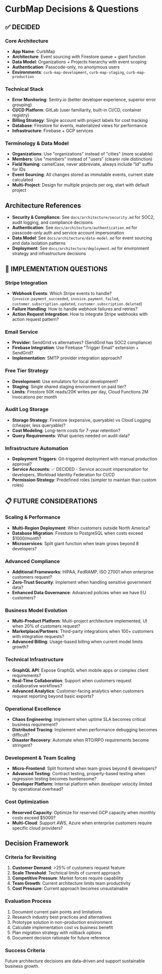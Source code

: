 # CurbMap Decisions & Questions

## ✅ DECIDED

### Core Architecture
- **App Name**: CurbMap
- **Architecture**: Event sourcing with Firestore queue + giant function
- **Data Model**: Organizations + Projects hierarchy with event scoping
- **Authentication**: Passcode-only, no anonymous users
- **Environments**: `curb-map-development`, `curb-map-staging`, `curb-map-production`

### Technical Stack
- **Error Monitoring**: Sentry.io (better developer experience, superior error grouping)
- **CI/CD Platform**: GitLab (user familiarity, built-in CI/CD, container registry)
- **Billing Strategy**: Single account with project labels for cost tracking
- **Database**: Firestore for events, materialized views for performance
- **Infrastructure**: Firebase + GCP services

### Terminology & Data Model
- **Organizations**: Use "organizations" instead of "cities" (more scalable)
- **Members**: Use "members" instead of "users" (clearer role distinction)
- **Field Naming**: camelCase, never abbreviate, always include "Id" suffix for IDs
- **Event Sourcing**: All changes stored as immutable events, current state calculated
- **Multi-Project**: Design for multiple projects per org, start with default project

## Architecture References

- **Security & Compliance**: See `docs/architecture/security.md` for SOC2, audit logging, and compliance decisions
- **Authentication**: See `docs/architecture/authentication.md` for passcode-only auth and service account impersonation
- **Data Model**: See `docs/architecture/data-model.md` for event sourcing and data isolation patterns
- **Deployment**: See `docs/architecture/deployment.md` for environment strategy and infrastructure decisions

## 🔄 IMPLEMENTATION QUESTIONS

### Stripe Integration
- **Webhook Events**: Which Stripe events to handle? (`invoice.payment_succeeded`, `invoice.payment_failed`, `customer.subscription.updated`, `customer.subscription.deleted`)
- **Failure Handling**: How to handle webhook failures and retries?
- **Action Request Integration**: How to integrate Stripe webhooks with action request pattern?

### Email Service
- **Provider**: SendGrid vs alternatives? (SendGrid has SOC2 compliance)
- **Firebase Integration**: Use Firebase "Trigger Email" extension + SendGrid?
- **Implementation**: SMTP provider integration approach?

### Free Tier Strategy
- **Development**: Use emulators for local development?
- **Staging**: Single shared staging environment on paid tier?
- **Limits**: Firestore 50K reads/20K writes per day, Cloud Functions 2M invocations per month

### Audit Log Storage
- **Storage Strategy**: Firestore (expensive, queryable) vs Cloud Logging (cheaper, less queryable)?
- **Cost Modeling**: Long-term costs for 7-year retention?
- **Query Requirements**: What queries needed on audit data?

### Infrastructure Automation
- **Deployment Triggers**: Git-triggered deployment with manual production approval?
- **Service Accounts**: ✅ DECIDED - Service account impersonation for developers, Workload Identity Federation for CI/CD
- **Permission Strategy**: Predefined roles (simpler to maintain than custom roles)

## 📋 FUTURE CONSIDERATIONS

### Scaling & Performance
- **Multi-Region Deployment**: When customers outside North America?
- **Database Migration**: Firestore to PostgreSQL when costs exceed $1000/month?
- **Microservices**: Split giant function when team grows beyond 8 developers?

### Advanced Compliance
- **Additional Frameworks**: HIPAA, FedRAMP, ISO 27001 when enterprise customers request?
- **Zero-Trust Security**: Implement when handling sensitive government data?
- **Enhanced Data Governance**: Advanced policies when we have EU customers?

### Business Model Evolution
- **Multi-Product Platform**: Multi-project architecture implemented, UI when 20% of customers request?
- **Marketplace/Partners**: Third-party integrations when 100+ customers with integration requests?
- **Advanced Billing**: Usage-based billing when current model limits growth?

### Technical Infrastructure
- **GraphQL API**: Expose GraphQL when mobile apps or complex client requirements?
- **Real-Time Collaboration**: Support when customers request collaborative workflows?
- **Advanced Analytics**: Customer-facing analytics when customers request reporting beyond basic exports?

### Operational Excellence
- **Chaos Engineering**: Implement when uptime SLA becomes critical business requirement?
- **Distributed Tracing**: Implement when performance debugging becomes difficult?
- **Disaster Recovery**: Automate when RTO/RPO requirements become stringent?

### Development & Team Scaling
- **Micro-Frontend**: Split frontend when team grows beyond 6 developers?
- **Advanced Testing**: Contract testing, property-based testing when regression testing becomes burdensome?
- **Developer Platform**: Internal platform when developer velocity limited by operational overhead?

### Cost Optimization
- **Reserved Capacity**: Optimize for reserved GCP capacity when monthly costs exceed $5000?
- **Multi-Cloud**: Support AWS, Azure when enterprise customers require specific cloud providers?

## Decision Framework

### Criteria for Revisiting
1. **Customer Demand**: >25% of customers request feature
2. **Scale Threshold**: Technical limits of current approach
3. **Competitive Pressure**: Market forces require capability
4. **Team Growth**: Current architecture limits team productivity
5. **Cost Pressure**: Current approach becomes unsustainable

### Evaluation Process
1. Document current pain points and limitations
2. Research industry best practices and alternatives
3. Prototype solution in non-production environment
4. Calculate implementation cost vs business benefit
5. Plan migration strategy with rollback options
6. Document decision rationale for future reference

### Success Criteria
Future architecture decisions are data-driven and support sustainable business growth.
